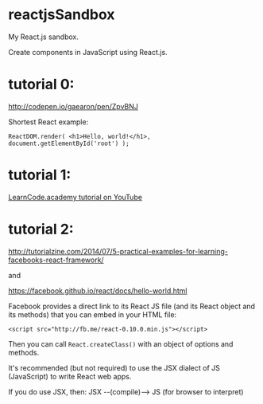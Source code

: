 # reactjsSandbox
My React.js sandbox.

Create components in JavaScript using React.js.

# tutorial 0:
http://codepen.io/gaearon/pen/ZpvBNJ

Shortest React example:

`
ReactDOM.render(
    <h1>Hello, world!</h1>,
    document.getElementById('root')
);
`

# tutorial 1:
[LearnCode.academy tutorial on YouTube](https://www.youtube.com/watch?v=MhkGQAoc7bc)

# tutorial 2:
http://tutorialzine.com/2014/07/5-practical-examples-for-learning-facebooks-react-framework/

and

https://facebook.github.io/react/docs/hello-world.html

Facebook provides a direct link to its React JS file (and its React object and its methods) that you can embed in your HTML file:

    <script src="http://fb.me/react-0.10.0.min.js"></script>

Then you can call `React.createClass()` with an object of options and methods. 

It's recommended (but not required) to use the JSX dialect of JS (JavaScript) to write React web apps.

If you do use JSX, then:  JSX --(compile)--> JS (for browser to interpret)